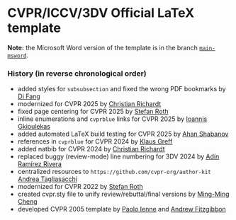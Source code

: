 # CVPR/ICCV/3DV Official LaTeX template 

**Note:** the Microsoft Word version of the template is in the branch [`main-msword`](https://github.com/cvpr-org/author-kit/tree/main-msword).

### History (in reverse chronological order)

- added styles for `subsubsection` and fixed the wrong PDF bookmarks by [Di Fang](https://github.com/fang-d)
- modernized for CVPR 2025 by [Christian Richardt](https://richardt.name/)
- fixed page centering for CVPR 2025 by [Stefan Roth](mailto:stefan.roth@NOSPAMtu-darmstadt.de)
- inline enumerations and `cvprblue` links for CVPR 2025 by [Ioannis Gkioulekas
](https://www.cs.cmu.edu/~igkioule/)
- added automated LaTeX build testing for CVPR 2025 by [Ahan Shabanov](https://ahanio.github.io)
- references in `cvprblue` for CVPR 2024 by [Klaus Greff](https://github.com/Qwlouse) 
- added natbib for CVPR 2024 by [Christian Richardt](https://richardt.name/)
- replaced buggy (review-mode) line numbering for 3DV 2024 by [Adín Ramírez Rivera
](https://openreview.net/profile?id=~Ad%C3%ADn_Ram%C3%ADrez_Rivera1)
- centralized resources to `https://github.com/cvpr-org/author-kit` [Andrea Tagliasacchi](https://taiya.github.io) 
- modernized for CVPR 2022 by [Stefan Roth](mailto:stefan.roth@NOSPAMtu-darmstadt.de)
- created cvpr.sty file to unify review/rebuttal/final versions by [Ming-Ming Cheng](https://github.com/MCG-NKU/CVPR_Template)
- developed CVPR 2005 template  by [Paolo Ienne](mailto:Paolo.Ienne@di.epfl.ch) and [Andrew Fitzgibbon](mailto:awf@acm.org)
